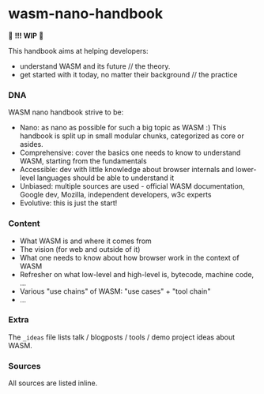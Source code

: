 # wasm-nano-handbook

🚧 **!!! WIP** 🚧

This handbook aims at helping developers:
* understand WASM and its future // the theory.
* get started with it today, no matter their background  // the practice

### DNA 
WASM nano handbook strive to be: 
* Nano: as nano as possible for such a big topic as WASM :) This handbook is split up in small modular chunks, categorized as core or asides.
* Comprehensive: cover the basics one needs to know to understand WASM, starting from the fundamentals  
* Accessible: dev with little knowledge about browser internals and lower-level languages should be able to understand it
* Unbiased: multiple sources are used - official WASM documentation, Google dev, Mozilla, independent developers, w3c experts
* Evolutive: this is just the start!  

### Content  
* What WASM is and where it comes from 
* The vision (for web and outside of it)
* What one needs to know about how browser work in the context of WASM 
* Refresher on what low-level and high-level is, bytecode, machine code, ...
* Various "use chains" of WASM: "use cases" + "tool chain" 
* ...

### Extra 
The `_ideas` file lists talk / blogposts / tools / demo project ideas about WASM. 

### Sources 
All sources are listed inline.



